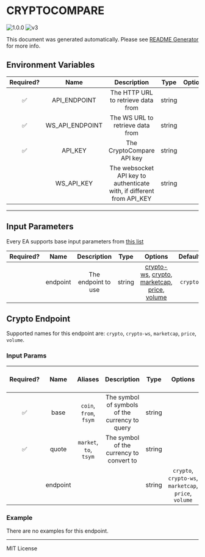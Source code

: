 # CRYPTOCOMPARE

![1.0.0](https://img.shields.io/github/package-json/v/smartcontractkit/external-adapters-js?filename=packages/sources/cryptocompare-test/package.json) ![v3](https://img.shields.io/badge/framework%20version-v3-blueviolet)

This document was generated automatically. Please see [README Generator](../../scripts#readme-generator) for more info.

## Environment Variables

| Required? |      Name       |                              Description                              |  Type  | Options |                Default                |
| :-------: | :-------------: | :-------------------------------------------------------------------: | :----: | :-----: | :-----------------------------------: |
|    ✅     |  API_ENDPOINT   |                  The HTTP URL to retrieve data from                   | string |         |  `https://min-api.cryptocompare.com`  |
|    ✅     | WS_API_ENDPOINT |                   The WS URL to retrieve data from                    | string |         | `wss://streamer.cryptocompare.com/v2` |
|    ✅     |     API_KEY     |                       The CryptoCompare API key                       | string |         |                                       |
|           |   WS_API_KEY    | The websocket API key to authenticate with, if different from API_KEY | string |         |                                       |

---

## Input Parameters

Every EA supports base input parameters from [this list](https://github.com/smartcontractkit/ea-framework-js/blob/main/src/config/index.ts)

| Required? |   Name   |     Description     |  Type  |                                                                     Options                                                                     | Default  |
| :-------: | :------: | :-----------------: | :----: | :---------------------------------------------------------------------------------------------------------------------------------------------: | :------: |
|           | endpoint | The endpoint to use | string | [crypto-ws](#crypto-endpoint), [crypto](#crypto-endpoint), [marketcap](#crypto-endpoint), [price](#crypto-endpoint), [volume](#crypto-endpoint) | `crypto` |

## Crypto Endpoint

Supported names for this endpoint are: `crypto`, `crypto-ws`, `marketcap`, `price`, `volume`.

### Input Params

| Required? |   Name   |        Aliases         |                  Description                   |  Type  |                        Options                        | Default  | Depends On | Not Valid With |
| :-------: | :------: | :--------------------: | :--------------------------------------------: | :----: | :---------------------------------------------------: | :------: | :--------: | :------------: |
|    ✅     |   base   | `coin`, `from`, `fsym` | The symbol of symbols of the currency to query | string |                                                       |          |            |                |
|    ✅     |  quote   | `market`, `to`, `tsym` |    The symbol of the currency to convert to    | string |                                                       |          |            |                |
|           | endpoint |                        |                                                | string | `crypto`, `crypto-ws`, `marketcap`, `price`, `volume` | `crypto` |            |                |

### Example

There are no examples for this endpoint.

---

MIT License
